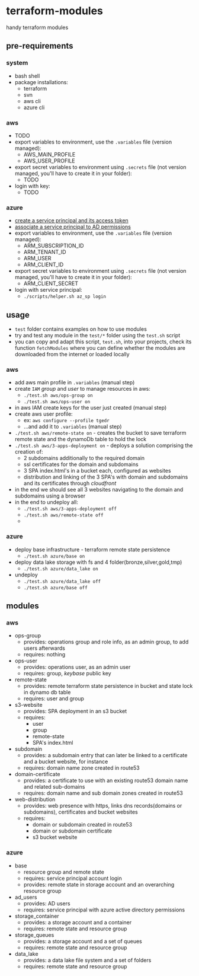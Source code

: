 # terraform-modules
handy terraform modules

## pre-requirements

### system
- bash shell
- package installations:
  - terraform 
  - svn
  - aws cli
  - azure cli

### aws
- TODO
- export variables to environment, use the `.variables` file (version managed):
  - AWS_MAIN_PROFILE
  - AWS_USER_PROFILE
- export secret variables to environment using `.secrets` file (not version managed, you'll have to create it in your folder):
  - TODO
- login with key:
  - TODO
### azure
- [create a service principal and its access token](https://registry.terraform.io/providers/hashicorp/azuread/latest/docs/guides/service_principal_client_secret)
- [associate a service principal to AD permissions](https://registry.terraform.io/providers/hashicorp/azuread/latest/docs/guides/service_principal_configuration#azure-active-directory-permissions)
- export variables to environment, use the `.variables` file (version managed):
  - ARM_SUBSCRIPTION_ID
  - ARM_TENANT_ID
  - ARM_USER
  - ARM_CLIENT_ID
- export secret variables to environment using `.secrets` file (not version managed, you'll have to create it in your folder):
  - ARM_CLIENT_SECRET
- login with service principal:
  - `./scripts/helper.sh az_sp login `

## usage
- `test` folder contains examples on how to use modules
- try and test any module in the `test/*` folder using the `test.sh` script
- you can copy and adapt this script, `test.sh`, into your projects, check its function `fetchModules` where you can define whether the modules are downloaded from the internet or loaded locally

### aws
- add aws main profile in `.variables` (manual step)
- create `IAM` _group_ and _user_ to manage resources in aws:
  - `./test.sh aws/ops-group on`
  - `./test.sh aws/ops-user on`
- in aws IAM create keys for the user just created (manual step)
- create aws user profile:
  - ex: `aws configure --profile tgedr`
  - ...and add it to `.variables` (manual step)
- `./test.sh aws/remote-state on` - creates the bucket to save terraform remote state and the dynamoDb table to hold the lock
- `./test.sh aws/3-apps-deployment on` - deploys a solution comprising the creation of:
  - 2 subdomains additionally to the required domain
  - ssl certificates for the domain and subdomains
  - 3 SPA index.html's in a bucket each, configured as websites
  - distribution and linking of the 3 SPA's with domain and subdomains and its certificates through _cloudfront_
- in the end we should see  all 3 websites navigating to the domain and subdomains using a browser
- in the end to undeploy all:
  - `./test.sh aws/3-apps-deployment off`
  - `./test.sh aws/remote-state off`
  - 
### azure
- deploy base infrastructure - terraform remote state persistence
  - `./test.sh azure/base on`
- deploy data lake storage with fs and 4 folder(bronze,silver,gold,tmp)
  - `./test.sh azure/data_lake on`
- undeploy
  - `./test.sh azure/data_lake off`
  - `./test.sh azure/base off`
  
## modules

### aws

- ops-group
  - provides: operations group and role info, as an admin group, to add users afterwards
  - requires: nothing
- ops-user
  - provides: operations user, as an admin user
  - requires: group, _keybase_ public key
- remote-state
  - provides: remote terraform state persistence  in bucket and state lock in dynamo db table
  - requires: user and group
- s3-website
  - provides: SPA deployment in an s3 bucket
  - requires: 
    - user
    - group
    - remote-state
    - SPA's index.html
- subdomain
  - provides: a subdomain entry that can later be linked to a certificate and a bucket website, for instance
  - requires: domain name zone created in route53
- domain-certificate
  - provides: a certificate to use with an existing route53 domain name and related sub-domains
  - requires: domain name and sub domain zones created in route53
- web-distribution
  - provides: web presence with https, links dns records(domains or subdomains), certificates and bucket websites
  - requires:
    - domain or subdomain created in route53
    - domain or subdomain certificate
    - s3 bucket website

### azure

- base
  - resource group and remote state
  - requires: service principal account login
  - provides: remote state in storage account and an overarching resource group
- ad_users
  - provides: AD users
  - requires: service principal with azure active directory permissions
- storage_container
  - provides: a storage account and a container
  - requires: remote state and resource group
- storage_queues
  - provides: a storage account and a set of queues
  - requires: remote state and resource group
- data_lake
  - provides: a data lake file system and a set of folders
  - requires: remote state and resource group
  


